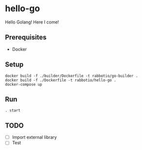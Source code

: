 # hello-go
Hello Golang! Here I come!

## Prerequisites
- Docker

## Setup
```shell
docker build -f ./builder/Dockerfile -t rabbotio/go-builder .
docker build -f ./Dockerfile -t rabbotio/hello-go .
docker-compose up
```

## Run
```shell
. start
```

## TODO
- [ ] Import external library
- [ ] Test